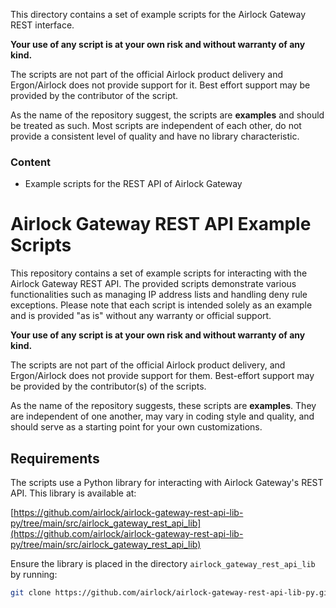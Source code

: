 This directory contains a set of example scripts for the Airlock Gateway REST interface.

**Your use of any script is at your own risk and without warranty of any kind.**

The scripts are not part of the official Airlock product delivery and Ergon/Airlock does not provide support for it. Best effort support may be provided by the contributor of the script.

As the name of the repository suggest, the scripts are **examples** and should be treated as such. Most scripts are independent of each other, do not provide a consistent level of quality and have no library characteristic.

### Content
* Example scripts for the REST API of Airlock Gateway





# Airlock Gateway REST API Example Scripts

This repository contains a set of example scripts for interacting with the Airlock Gateway REST API. The provided scripts demonstrate various functionalities such as managing IP address lists and handling deny rule exceptions. Please note that each script is intended solely as an example and is provided "as is" without any warranty or official support.

**Your use of any script is at your own risk and without warranty of any kind.**

The scripts are not part of the official Airlock product delivery, and Ergon/Airlock does not provide support for them. Best-effort support may be provided by the contributor(s) of the scripts.

As the name of the repository suggests, these scripts are **examples**. They are independent of one another, may vary in coding style and quality, and should serve as a starting point for your own customizations.


## Requirements

The scripts use a Python library for interacting with Airlock Gateway's REST API. This library is available at:

[https://github.com/airlock/airlock-gateway-rest-api-lib-py/tree/main/src/airlock_gateway_rest_api_lib](https://github.com/airlock/airlock-gateway-rest-api-lib-py/tree/main/src/airlock_gateway_rest_api_lib)

Ensure the library is placed in the directory `airlock_gateway_rest_api_lib` by running:

```bash
git clone https://github.com/airlock/airlock-gateway-rest-api-lib-py.git airlock_gateway_rest_api_lib

